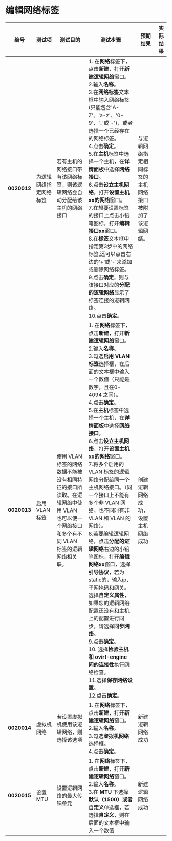 # 编辑网络标签
| **编号** | **测试项** | **测试目的** | **测试步骤** | **预期结果** | **实际结果** |
|--------- | ---------- | ------------ | ------------ | ------------ | ------------ |
|**0020012**|为逻辑网络指定网络标签|若有主机的网络接口带有该网络标签，则该逻辑网络会自动分配给该主机的网络接口|1. 在**网络**标签下，点击**新建**，打开**新建逻辑网络**窗口。<br/>2.输入**名称**。<br/>3.在**网络标签**文本框中输入网络标签(只能包含'A-Z'、'a-z'、'0-9'、'_'或'-')，或者选择一个已经存在的网络标签。<br/>4.点击**确定**。<br/>5.在**主机**标签中选择一个主机，在**详情面板**中选择**网络接口**。<br/>6.点击**设立主机网络**，打开**设置主机xx的网络**窗口。<br/>7.在想要设置标签的接口上点击小铅笔图标，打开**编辑接口xx**窗口。<br/>8.在**标签**文本框中指定第3步中的网络标签,还可以点击右边的'+'或'-'来添加或删除网络标签。<br/>9.点击**确定**，则与该接口对应的**分配的逻辑网络**显示了标签连接的逻辑网络。<br/>10.点击**确定**。|与逻辑网络指定相同标签的主机网络接口被附加了该逻辑网络。||
|**0020013**|启用 VLAN 标签|使用 VLAN 标签的网络数据不能被没有相同特征的接口所读取。在逻辑网络中使用 VLAN 也可以使一个网络接口和多个有不同 VLAN 标签的逻辑网络相关联。|1. 在**网络**标签下，点击**新建**，打开**新建逻辑网络**窗口。<br/>2.输入**名称**。<br/>3.勾选**启用 VLAN 标签**选择框，在后面的文本框中输入一个数值（只能是数字，且在0-4094 之间）。<br/>4.点击**确定**。<br/>5.在**主机**标签中选择一个主机，在**详情面板**中选择**网络接口**。<br/>6.点击**设立主机网络**，打开**设置主机xx的网络**窗口。<br/>7.将多个启用的 VLAN 标签的逻辑网络分配给同一个主机网络接口。（同一个接口上不能有多个非 VLAN 网络，也不同时有非 VLAN 和 VLAN 的网络）。<br/>8.若要编辑逻辑网络，点击**分配的逻辑网络**右边的小铅笔图标，打开**编辑网络xx**窗口，选择**引导协议**，若为static的，输入ip、子网掩码和网关。选择**自定义属性**，如果您的逻辑网络配置还没有和主机上的配置进行同步，请选择**同步网络**。<br/>9.点击**确定**。<br/>10. 选择**检验主机和 ovirt-engine 间的连接性**执行网络检查。<br/>11.选择**保存网络设置**。<br/>12.点击**确定**。  |创建逻辑网络成功，设置主机网络成功||
|**0020014**|虚拟机网络|若设置虚拟机使用该逻辑网络，则选择该选项|1. 在**网络**标签下，点击**新建**，打开**新建逻辑网络**窗口。<br/>2.输入**名称**。<br/>3.勾选**虚拟机网络**选择框。<br/>4.点击**确定**。|新建逻辑网络成功||
|**0020015**|设置 MTU|设置逻辑网络的最大传输单元|1. 在**网络**标签下，点击**新建**，打开**新建逻辑网络**窗口。<br/>2.输入**名称**。<br/>3.在 **MTU** 下选择**默认（1500）**或者**自定义**单选框，若选择**自定义**，则在后面的文本框中输入一个数值|新建逻辑网络成功||

